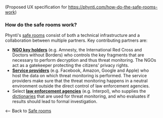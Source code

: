 (Proposed UX specification for https://phynti.com/how-do-the-safe-rooms-work)

### How do the safe rooms work?

Phynti's [safe rooms] consist of both a technical infrastructure and a collaboration between multiple partners. Key contributing partners are:

* **[NGO key holders][]** (e.g. Amnesty, the International Red Cross and Doctors without Borders) who controls the key fragments that are necessary to perform decryption and thus threat monitoring. The NGOs act as a gatekeeper protecting the citizens' privacy rights.
* **[Service providers][]** (e.g. Facebook, Amazon, Google and Apple) who host the data on which threat monitoring is performed. The service providers make sure that the threat monitoring happens in a neutral environment outside the direct control of law enforcement agencies. 
* Select **[law enforcement agencies][]** (e.g. Interpol), who supplies the [dictionaries][] that are used for threat monitoring, and who evaluates if results should lead to formal investigation.

<-- Back to [Safe rooms][]

[NGO key holders]: non-government-key-holders
[Service providers]: service-providers
[Law enforcement agencies]: law-enforcement-agencies
[Dictionaries]: #dictionaries
[Safe rooms]: safe-rooms
